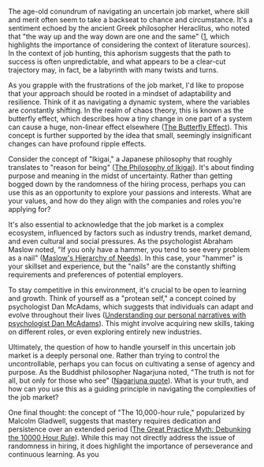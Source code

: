 The age-old conundrum of navigating an uncertain job market, where skill and merit often seem to take a backseat to chance and circumstance. It's a sentiment echoed by the ancient Greek philosopher Heraclitus, who noted that "the way up and the way down are one and the same" ([1](https://www.ncbi.nlm.nih.gov/pmc/articles/PMC9997612/), which highlights the importance of considering the context of literature sources). In the context of job hunting, this aphorism suggests that the path to success is often unpredictable, and what appears to be a clear-cut trajectory may, in fact, be a labyrinth with many twists and turns.

As you grapple with the frustrations of the job market, I'd like to propose that your approach should be rooted in a mindset of adaptability and resilience. Think of it as navigating a dynamic system, where the variables are constantly shifting. In the realm of chaos theory, this is known as the butterfly effect, which describes how a tiny change in one part of a system can cause a huge, non-linear effect elsewhere ([The Butterfly Effect](https://thedecisionlab.com/reference-guide/economics/the-butterfly-effect)). This concept is further supported by the idea that small, seemingly insignificant changes can have profound ripple effects.

Consider the concept of "Ikigai," a Japanese philosophy that roughly translates to "reason for being" ([The Philosophy of Ikigai](https://positivepsychology.com/ikigai/)). It's about finding purpose and meaning in the midst of uncertainty. Rather than getting bogged down by the randomness of the hiring process, perhaps you can use this as an opportunity to explore your passions and interests. What are your values, and how do they align with the companies and roles you're applying for?

It's also essential to acknowledge that the job market is a complex ecosystem, influenced by factors such as industry trends, market demand, and even cultural and social pressures. As the psychologist Abraham Maslow noted, "If you only have a hammer, you tend to see every problem as a nail" ([Maslow's Hierarchy of Needs](https://en.wikipedia.org/wiki/Maslow%27s_hierarchy_of_needs)). In this case, your "hammer" is your skillset and experience, but the "nails" are the constantly shifting requirements and preferences of potential employers.

To stay competitive in this environment, it's crucial to be open to learning and growth. Think of yourself as a "protean self," a concept coined by psychologist Dan McAdams, which suggests that individuals can adapt and evolve throughout their lives ([Understanding our personal narratives with psychologist Dan McAdams](https://northbynorthwestern.com/the-stories-we-tell-about-ourselves/)). This might involve acquiring new skills, taking on different roles, or even exploring entirely new industries.

Ultimately, the question of how to handle yourself in this uncertain job market is a deeply personal one. Rather than trying to control the uncontrollable, perhaps you can focus on cultivating a sense of agency and purpose. As the Buddhist philosopher Nagarjuna noted, "The truth is not for all, but only for those who see" ([Nagarjuna quote](https://www.reddit.com/r/nonduality/comments/1b27x4r/nagarjuna_quote/)). What is your truth, and how can you use this as a guiding principle in navigating the complexities of the job market?

One final thought: the concept of "The 10,000-hour rule," popularized by Malcolm Gladwell, suggests that mastery requires dedication and persistence over an extended period ([The Great Practice Myth: Debunking the 10000 Hour Rule](https://www.6seconds.org/2022/06/20/10000-hour-rule/)). While this may not directly address the issue of randomness in hiring, it does highlight the importance of perseverance and continuous learning. As you
